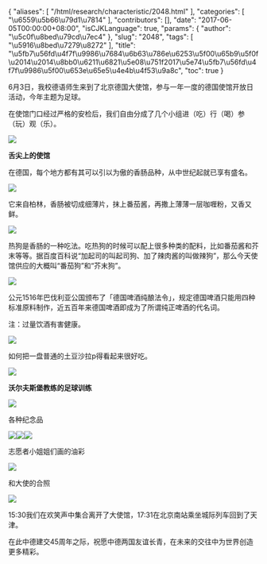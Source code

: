 {
    "aliases": [
        "/html/research/characteristic/2048.html"
    ],
    "categories": [
        "\u6559\u5b66\u79d1\u7814"
    ],
    "contributors": [],
    "date": "2017-06-05T00:00:00+08:00",
    "isCJKLanguage": true,
    "params": {
        "author": "\u5c0f\u8bed\u79cd\u7ec4"
    },
    "slug": "2048",
    "tags": [
        "\u5916\u8bed\u7279\u8272"
    ],
    "title": "\u5fb7\u56fd\u4f7f\u9986\u7684\u6b63\u786e\u6253\u5f00\u65b9\u5f0f\u2014\u2014\u8bb0\u6211\u6821\u5e08\u751f2017\u5e74\u5fb7\u56fd\u4f7f\u9986\u5f00\u653e\u65e5\u4e4b\u4f53\u9a8c",
    "toc": true
}

  










6月3日，我校德语师生来到了北京德国大使馆，参与一年一度的德国使馆开放日活动，今年主题为足球。









在使馆门口经过严格的安检后，我们自由分成了几个小组进（吃）行（喝）参（玩）观（乐）。




  





![](https://cdn.tfls.online/mirror/full/51a124a3ee5c3eb872bf55a6c50bc97adab8e1b6.jpg)




  





**舌尖上的使馆**




在德国，每个地方都有其可以引以为傲的香肠品种，从中世纪起就已享有盛名。




  





![](https://cdn.tfls.online/mirror/full/18df6f331d8364da64255839cdd9bbf5e7ca80ec.jpg)




  





它来自柏林，香肠被切成细薄片，抹上番茄酱，再撒上薄薄一层咖喱粉，又香又鲜。




  





![](https://cdn.tfls.online/mirror/full/5bc45c7ade318ca484c629de216bde7f250d24c3.jpg)




  





热狗是香肠的一种吃法。吃热狗的时候可以配上很多种类的配料，比如番茄酱和芥末等等。据百度百科说“加起司的叫起司狗、加了辣肉酱的叫做辣狗”，那么今天使馆供应的大概叫“番茄狗”和“芥末狗”。




  





![](https://cdn.tfls.online/mirror/full/3ad26dfe30ce7eeca714fc906d4ca69977cea3c2.jpg)









公元1516年巴伐利亚公国颁布了「德国啤酒纯酿法令」，规定德国啤酒只能用四种标准原料制作，近五百年来德国啤酒即成为了所谓纯正啤酒的代名词。




注：过量饮酒有害健康。




  





![](https://cdn.tfls.online/mirror/full/e74062a603f7e6fb2ff49ae16c1c824b615ee9d4.jpg)




  





如何把一盘普通的土豆沙拉p得看起来很好吃。




  





![](https://cdn.tfls.online/mirror/full/10c31bbd58dbc38c086bd9e93d9e5d5ad6039915.jpg)




  





**沃尔夫斯堡教练的足球训练**




  





![](https://cdn.tfls.online/mirror/full/a4a0478fbd11a0e83bfa685743e6b26a285b42b7.jpg)




  





各种纪念品




  





![](https://cdn.tfls.online/mirror/full/3e926e27e5e9e0b6bf35d251be64a2857ab00453.jpg)![](https://cdn.tfls.online/mirror/full/ae8a7481343476886c2bd51cf8511d5bff313446.jpg)![](https://cdn.tfls.online/mirror/full/ca22309c01d9cd6c48fc81619fbf8711c437297c.jpg)




  





志愿者小姐姐们画的油彩




  





![](https://cdn.tfls.online/mirror/full/6720ca1f4fdf46994d9f6775c268ae0b94d5c052.jpg)




  





和大使的合照




  





![](https://cdn.tfls.online/mirror/full/65be8d9a9098f809e446a70fec3f77b323919eab.jpg)




  





15:30我们在欢笑声中集合离开了大使馆，17:31在北京南站乘坐城际列车回到了天津。









在此中德建交45周年之际，祝愿中德两国友谊长青，在未来的交往中为世界创造更多精彩。




  




